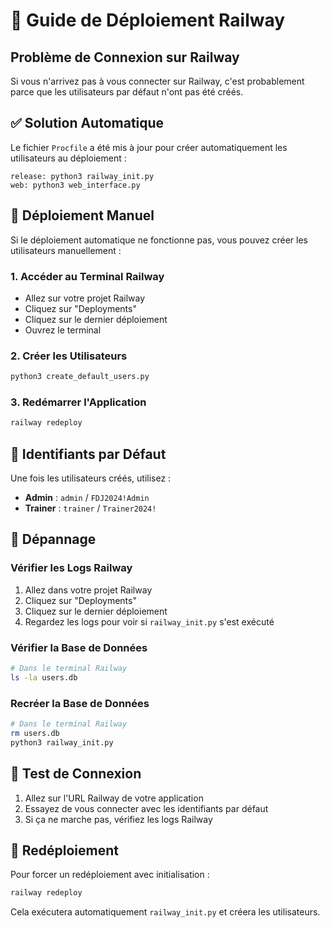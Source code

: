 # 🚀 Guide de Déploiement Railway

## Problème de Connexion sur Railway

Si vous n'arrivez pas à vous connecter sur Railway, c'est probablement parce que les utilisateurs par défaut n'ont pas été créés.

## ✅ Solution Automatique

Le fichier `Procfile` a été mis à jour pour créer automatiquement les utilisateurs au déploiement :

```
release: python3 railway_init.py
web: python3 web_interface.py
```

## 🔧 Déploiement Manuel

Si le déploiement automatique ne fonctionne pas, vous pouvez créer les utilisateurs manuellement :

### 1. Accéder au Terminal Railway
- Allez sur votre projet Railway
- Cliquez sur "Deployments" 
- Cliquez sur le dernier déploiement
- Ouvrez le terminal

### 2. Créer les Utilisateurs
```bash
python3 create_default_users.py
```

### 3. Redémarrer l'Application
```bash
railway redeploy
```

## 🔐 Identifiants par Défaut

Une fois les utilisateurs créés, utilisez :

- **Admin** : `admin` / `FDJ2024!Admin`
- **Trainer** : `trainer` / `Trainer2024!`

## 🐛 Dépannage

### Vérifier les Logs Railway
1. Allez dans votre projet Railway
2. Cliquez sur "Deployments"
3. Cliquez sur le dernier déploiement
4. Regardez les logs pour voir si `railway_init.py` s'est exécuté

### Vérifier la Base de Données
```bash
# Dans le terminal Railway
ls -la users.db
```

### Recréer la Base de Données
```bash
# Dans le terminal Railway
rm users.db
python3 railway_init.py
```

## 📱 Test de Connexion

1. Allez sur l'URL Railway de votre application
2. Essayez de vous connecter avec les identifiants par défaut
3. Si ça ne marche pas, vérifiez les logs Railway

## 🔄 Redéploiement

Pour forcer un redéploiement avec initialisation :

```bash
railway redeploy
```

Cela exécutera automatiquement `railway_init.py` et créera les utilisateurs.
